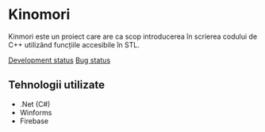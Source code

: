 # Kinomori
Kinmori este un proiect care are ca scop introducerea în scrierea codului de C++ utilizând funcțiile accesibile în STL.

[Development status](https://trello.com/b/W0UbNA0W/kinmori-development)
[Bug status](https://trello.com/b/hspKNqyE/kinmori-bugs)

## Tehnologii utilizate
- .Net (C#)
- Winforms
- Firebase

